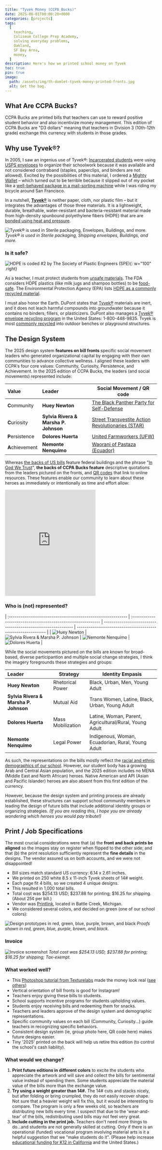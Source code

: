 ```yaml
---
title: "Tyvek Money (CCPA Bucks)"
date: 2025-06-01T00:00:20+0000
categories: [projects]
tags:
  [
    teaching,
    Coliseum College Prep Academy,
    solving everyday problems,
    Oakland,
    SF Bay Area,
    money,
  ]
description: Here's how we printed school money on Tyvek
toc: true
pin: true
image:
  path: /assets/img/th-domlet-tyvek-money-printed-fronts.jpg
  alt: Get the bag.
---
```


## What Are CCPA Bucks?

CCPA Bucks are printed bills that teachers can use to reward positive student behavior and also incentivize money management. This edition of CCPA Bucks are "D3 dollars" meaning that teachers in Division 3 (10th-12th grade) exchange this currency with students in those grades.

## Why use Tyvek®?

In 2005, I saw an ingenius use of Tyvek®: [Incarcerated students](https://www.mttamcollege.edu/our-student-community/) were using [USPS envelopes](https://store.usps.com/store/product/priority-mail-tyvek-envelopes-P_EP_14) to organize their schoolwork because it was available and not considered contraband (staples, paperclips, and binders are not allowed). Excited by the possibilities of this material, I ordered a [Mighty Wallet](https://www.google.com/search?sca_esv=3bb0e53af8618b52&sxsrf=AE3TifNbf8mV82wntQcYjvPZS9IVbfnEUg:1750011259688&q=tyvek+%22mighty+wallet%22&biw=1280&bih=1328&dpr=1) – which turned out to be terrible because it slipped out of my pocket like a [well-behaved package in a mail-sorting machine](https://www.savethepostoffice.com/a-tour-of-the-new-usps-package-sorting-machine/) while I was riding my bicycle around San Francisco.

In a nutshell, [**Tyvek®**](https://www.dupont.com/what-is-tyvek.html) is neither paper, cloth, nor plastic film – but it integrates the advantages of those three materials. It is a lightweight, durable, breathable, water-resistant and bacteria-resistant material made from high-density spunbound polyethylene fibers (HDPE) that are are [bonded using heat and pressure](https://www.dupont.com/tyvekdesign/design-with-tyvek/tyvek-printing-guide.html).

![Tyvek® is used in Sterile packaging, Envelopes, Buildings, and more.](assets/img/tyvek-money/tyvek-what-is-it-domlet.jpg)
_Tyvek® is used in Sterile packaging, Shipping envelopes, Buildings, and more._

### Is it safe?

![HDPE is coded #2 by The Society of Plastic Engineers (SPE)](assets/img/tyvek-money/hdpe-spi-2.png){: w="100" .right}

As a teacher, I must protect students from [unsafe materials](https://www.epa.gov/schools/using-chemicals-and-cleaning-supplies-school). The FDA considers HDPE plastics (like milk jugs and shampoo bottles) to be [food-safe](https://accelpolymers.com/2020/12/31/what-can-high-density-polyethylene-be-recycled-into/). The Environmental Protection Agency (EPA) lists [HDPE as a commonly recycled material](https://www.epa.gov/recycle/how-do-i-recycle-common-recyclables#pla).

I must also honor the Earth. DuPont states that [Tyvek®](https://www.dupont.com/what-is-tyvek.html) materials are inert, and it does not leach harmful compounds into groundwater because it contains no binders, fillers, or plasticizers. DuPont also manages a [Tyvek® envelope recycling program](https://www.dupont.com/products/tyvek-envelopes-faq.html) in the United States: 1-800-448-9835. Tvyek is most [commonly recycled](https://www.dupont.com/what-is-tyvek.html) into outdoor benches or playground structures.

## The Design System

The 2025 design system **features on bill fronts** specific social movement leaders who generated organizational capital by engaging with their own communities to advance collective wellness. I aligned these leaders with CCPA's four core values: Community, Curiosity, Persistence, and Achievement. In the 2025 edition of CCPA Bucks, the leaders (and social movements) represented include:

| Value           | Leader                                | Social Movement / QR code                                                         |
| :-------------- | :------------------------------------ | --------------------------------------------------------------------------------- |
| **C**ommunity   | **Huey Newton**                       | [The Black Panther Party for Self-Defense](https://youtu.be/6UBOl5Yq-ms)          |
| **C**uriosity   | **Sylvia Rivera & Marsha P. Johnson** | [Street Transvestite Action Revolutionaries (STAR)](https://youtu.be/MhGf-ba5Syw) |
| **P**ersistence | **Dolores Huerta**                    | [United Farmworkers (UFW)](https://youtu.be/vqz9qkPqD4M)                          |
| **A**chievement | **Nemonte Nenquimo**                  | [Waorani of Pastaza (Ecuador)](https://www.youtube.com/watch?v=tl4LAwHkaYM)       |

Whereas [the backs of US bills](https://www.uscurrency.gov/denominations) feature federal buildings and the phrase "[In God We Trust](https://en.wikipedia.org/wiki/In_God_We_Trust)", **the backs of CCPA Bucks feature** descriptive quotations from the leaders pictured on the fronts, and [QR codes](https://github.com/ccpaRobotics/money-qr-code-redirects/blob/main/qr-star.png) that link to online resources. These features enable our community to learn about these heroes as immediately or intentionally as time and effort allow:

<iframe height="350" src="https://www.youtube.com/embed/PYYlr5jDEZA?si=xQV3c8Ui50BY4OV5&rel=0" title="YouTube video player" frameborder="0" allow="accelerometer; autoplay; clipboard-write; encrypted-media; gyroscope; picture-in-picture; web-share" referrerpolicy="strict-origin-when-cross-origin" allowfullscreen></iframe>

### Who is (not) represented?

| :------------------------------------------------------------- | :------------------------------------------------------------- | -------------------------------------------------------------- | -------------------------------------------------------------- |
| ![Huey Newton](assets/img/tyvek-money/face-panthers-sm.png) | ![Sylvia Rivera & Marsha P. Johnson](assets/img/tyvek-money/face-star-sm.png) | ![Nemonte Nenquimo](assets/img/tyvek-money/face-waorani-sm.png) | ![Dolores Huerta](assets/img/tyvek-money/face-ufw-sm.png) |

While the social movements pictured on the bills are known for broad-based, diverse participantion and multiple social change strategies, I think the imagery foregrounds these strategies and groups:

| Leader                                | Strategy          | Identity Empasis                                       |
| :------------------------------------ | ----------------- | ------------------------------------------------------ |
| **Huey Newton**                       | Rhetorical Power  | Black, Urban, Men, Young Adult                         |
| **Sylvia Rivera & Marsha P. Johnson** | Mutual Aid        | Trans Women, Latine, Black, Urban, Young Adult         |
| **Dolores Huerta**                    | Mass Mobilization | Latine, Woman, Parent, Agricultural/Rural, Young Adult |
| **Nemonte Nenquimo**                  | Legal Power       | Indigenous, Woman, Ecuadorian, Rural, Young Adult      |

As such, the representations on the bills mostly reflect the [racial and ethnic demographics of our school](https://dq.cde.ca.gov/dataquest/dqcensus/enrethlevels.aspx?agglevel=School&year=2023-24&cds=01612590112797). However, our student body has a growing Arab and Central Asian population, and the 2025 edition includes no MENA (Middle East and North African) heroes. Native American and API (Asian and Pacific Islander) heroes are also absent from this first edition of the currency.

However, because the design system and printing process are already established, these structures can support school community members in leading the design of future bills that include additional identity groups or organizing strategies. _(If you are reading this, I hope you are already wondering which heroes you would pay tribute!)_

## Print / Job Specifications

The most crucial considerations were that (a) the **front and back prints be aligned** so the images stay on register when flipped to the other side; and that (b) the print resolution sufficiently represent the **fine details** in the designs. The vendor assured us on both accounts, and we were not disappointed!

- Bill sizes match standard US currency: 6.14 x 2.61 inches.
- We printed on 250 white 8.5 x 11-inch Tyvek sheets of 14# weight.
- Each page fit 4 bills, so we created 4 unique designs.
- This resulted in 1,000 total bills.
- Total cost was $254.13 USD; $237.88 for printing; $16.25 for shipping. (About 25¢ per bill.)
- Vendor was [Printlink](https://printlinkonline.com), located in Battle Creek, Michigan.
- We considered several colors, and decided on green (one of our school colors):

![Design prototypes in red, green, blue, purple, brown, and black](assets/img/tyvek-money/tyvek-money-colors-domlet.jpg)
_Proofs shown in red, green, blue, purple, brown, and black._

### Invoice

![Invoice screenshot](assets/img/tyvek-money/tyvek-money-invoice-domlet.jpg)
_Total cost was $254.13 USD; $237.88 for printing; $16.25 for shipping; Tax-exempt._

### What worked well?

- This [Photoshop tutorial from Texturelabs](https://www.youtube.com/watch?v=GLRDCn5UMOo) made the money look real ([see others](https://www.google.com/search?q=youtube+dollar+bill+effect+photoshop&oq=youtube+dollar+bill+effect+photoshop&gs_lcrp=EgZjaHJvbWUyBggAEEUYOdIBCDkyNzJqMGoxqAIAsAIA&sourceid=chrome&ie=UTF-8))
- Vertical orientation of bill fronts is good for Instagram!
- Teachers enjoy giving these bills to students.
- School supports incentive programs for students upholding values.
- Students enjoy receiving bills and redeeming them for snacks.
- Teachers and leaders approve of the design system and demographic representations.
- Specific community values on each bill (Community, Curiosity...) guide teachers in recognizing specific behaviors.
- Consistent design system (ie, group photo here, QR code here) makes future designs easier.
- Tiny '2025' printed on the back will help us retire this edition (to control the school's cash liability).

### What would we change?

1. **Print future editions in different colors** to excite the students who appreciate the artwork and will save and collect the bills for sentimental value instead of spending them. Some students appreciate the material value of the bills more than the exchange value.
1. **Try using a weight greater than 14#.** The 14# cuts and stacks nicely, but after folding or bring crumpled, they do not easily recover shape. Not sure that a heavier weight will fix this, but it would be interesting to compare. The program is only a few weeks old, so teachers are distributing new bills every time. I suspect that due to the 'wear-and-tear' of the bills, redistributing used bills may not feel very great.
1. **Include cutting in the print job.** Teachers don't need more things to do...and students are not generally skilled at cutting. Only if there is an operational (funded) vocational program involving material arts is it a helpful suggestion that we "make students do it". (Please help increase [educational funding for K12 in California](http://127.0.0.1:4000/posts/donorschoose/#about-prop-13) and the United States.)
